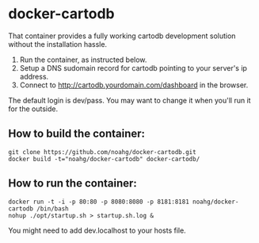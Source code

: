 docker-cartodb
==============

That container provides a fully working cartodb development solution
without the installation hassle.
 
1. Run the container, as instructed below.
2. Setup a DNS sudomain record for cartodb pointing to your server's ip address.
3. Connect to http://cartodb.yourdomain.com/dashboard in the browser.

The default login is dev/pass. You may want to change it when you'll run
it for the outside.

How to build the container:
--------------

```
git clone https://github.com/noahg/docker-cartodb.git
docker build -t="noahg/docker-cartodb" docker-cartodb/
```

How to run the container:
--------------

```
docker run -t -i -p 80:80 -p 8080:8080 -p 8181:8181 noahg/docker-cartodb /bin/bash
nohup ./opt/startup.sh > startup.sh.log &
```

You might need to add dev.localhost to your hosts file.

